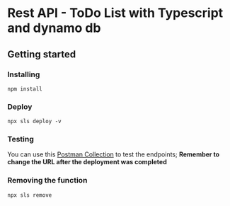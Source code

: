 # Rest API - ToDo List with Typescript and dynamo db

## Getting started

### Installing

`npm install`

### Deploy

`npx sls deploy -v`

### Testing

You can use this [Postman Collection](https://github.com/rafaelim/aws-lambda-with-serverless/tree/master/typescript-rest-with-dynamodb/postman) to test the endpoints;
**Remember to change the URL after the deployment was completed**

### Removing the function

`npx sls remove`
